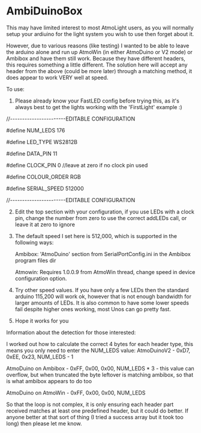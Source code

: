 # AmbiDuinoBox

This may have limited interest to most AtmoLight users, as you will normally setup your ardiuino for the light system you wish to use then forget about it.

However, due to various reasons (like testing) I wanted to be able to leave the arduino alone and run up AtmoWin (in either AtmoDuino or V2 mode) or Ambibox and have them still work. Because they have different headers, this requires something a little different. The solution here will accept any header from the above (could be more later) through a matching method, it does appear to work VERY well at speed.

To use:
1. Please already know your FastLED config before trying this, as it's always best to get the lights working with the 'FirstLight' example :)

//-----------------------EDITABLE CONFIGURATION

#define NUM_LEDS 176

#define LED_TYPE WS2812B

#define DATA_PIN 11

#define CLOCK_PIN 0 //leave at zero if no clock pin used

#define COLOUR_ORDER RGB

#define SERIAL_SPEED 512000

//-----------------------EDITABLE CONFIGURATION

2. Edit the top section with your configuration, if you use LEDs with a clock pin, change the number from zero to use the correct addLEDs call, or leave it at zero to ignore

3. The default speed I set here is 512,000, which is supported in the following ways:

    Ambibox: 'AtmoDuino' section from SerialPortConfig.ini in the Ambibox program files dir
    
    Atmowin: Requires 1.0.0.9 from AtmoWin thread, change speed in device configuration option.
    
    
4. Try other speed values. If you have only a few LEDs then the standard arduino 115,200 will work ok, however that is not enough bandwidth for larger amounts of LEDs. It is also common to have some lower speeds fail despite higher ones working, most Unos can go pretty fast.

5. Hope it works for you



Information about the detection for those interested:

I worked out how to calculate the correct 4 bytes for each header type, this means you only need to enter the NUM_LEDS value:
AtmoDuinoV2 - 0xD7, 0xEE, 0x23, NUM_LEDS - 1

AtmoDuino on Ambibox - 0xFF, 0x00, 0x00, NUM_LEDS * 3 - this value can overflow, but when truncated the byte leftover is matching ambibox, so that is what ambibox appears to do too

AtmoDuino on AtmoWin - 0xFF, 0x00, 0x00, NUM_LEDS


So that the loop is not complex, it is only ensuring each header part received matches at least one predefined header, but it could do better. If anyone better at that sort of thing (I tried a success array but it took too long) then please let me know.
